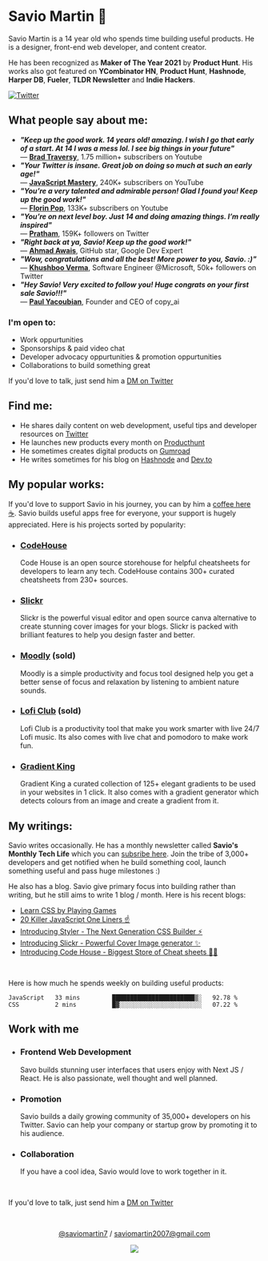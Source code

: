 # Savio Martin 👋

Savio Martin is a 14 year old who spends time building useful products. He is a designer, front-end web developer, and content creator.

He has been recognized as **Maker of The Year 2021** by **Product Hunt**. His works also got featured on **YCombinator HN**, **Product Hunt**, **Hashnode**, **Harper DB**, **Fueler**, **TLDR Newsletter** and **Indie Hackers**.

[![Twitter](https://user-images.githubusercontent.com/61895712/150363205-8c2af146-cdea-4441-9802-2703e1b9d411.png)](https://twitter.com/saviomartin7)

## What people say about me:
- ***"Keep up the good work. 14 years old! amazing. I wish I go that early of a start. At 14 I was a mess lol. I see big things in your future"*** <br>
   — [**Brad Traversy**](https://www.youtube.com/traversymedia), 1.75 million+ subscribers on Youtube
- ***"Your Twitter is insane. Great job on doing so much at such an early age!"*** <br>
   — [**JavaScript Mastery**](https://www.youtube.com/c/JavaScriptMastery), 240K+ subscribers on YouTube
- ***"You’re a very talented and admirable person! Glad I found you! Keep up the good work!"*** <br>
   — [**Florin Pop**](https://www.youtube.com/florinpop), 133K+ subscribers on Youtube
- ***"You’re on next level boy. Just 14 and doing amazing things. I’m really inspired"*** <br>
   — [**Pratham**](https://twitter.com/Prathkum), 159K+ followers on Twitter
- ***"Right back at ya, Savio! Keep up the good work!"*** <br>
   — [**Ahmad Awais**](https://twitter.com/MrAhmadAwais), GitHub star, Google Dev Expert
- ***"Wow, congratulations and all the best! More power to you, Savio. :)"*** <br>
   — [**Khushboo Verma**](https://twitter.com/khushboooverma), Software Engineer @Microsoft, 50k+ followers on Twitter
- ***"Hey Savio! Very excited to follow you! Huge congrats on your first sale Savio!!!"*** <br>
   — [**Paul Yacoubian**](https://twitter.com/PaulYacoubian), Founder and CEO of copy_ai


### I'm open to:
- Work oppurtunities
- Sponsorships & paid video chat
- Developer advocacy oppurtunities & promotion oppurtunities
- Collaborations to build something great

If you'd love to talk, just send him a [DM on Twitter](https://twitter.com/saviomartin7)

## Find me:
- He shares daily content on web development, useful tips and developer resources on [Twitter](https://twitter.com/saviomartin7)
- He launches new products every month on [Producthunt](https://www.producthunt.com/@saviomartin)
- He sometimes creates digital products on [Gumroad](https://saviomartin.gumroad.com/)
- He writes sometimes for his blog on [Hashnode](https://blog.saviomartin.com/) and [Dev.to](https://dev.to/saviomartin)

## My popular works:
If you'd love to support Savio in his journey, you can by him a [coffee here ☕️](https://ko-fi.com/savio). Savio builds useful apps free for everyone, your support is hugely appreciated. Here is his projects sorted by popularity:

- ### [CodeHouse](https://codehouse.vercel.app/)
   Code House is an open source storehouse for helpful cheatsheets for developers to learn any tech. CodeHouse contains 300+ curated cheatsheets from 230+ sources. 
- ### [Slickr](https://slickr.vercel.app/)
   Slickr is the powerful visual editor and open source canva alternative to create stunning cover images for your blogs. Slickr is packed with brilliant features to help you design faster and better.
- ### [Moodly](http://moodly.site/) (sold)
   Moodly is a simple productivity and focus tool designed help you get a better sense of focus and relaxation by listening to ambient nature sounds.
- ### [Lofi Club](https://loficlub.vercel.app/) (sold)
   Lofi Club is a productivity tool that make you work smarter with live 24/7 Lofi music. Its also comes with live chat and pomodoro to make work fun.
- ### [Gradient King](https://gradient-king.vercel.app)
   Gradient King a curated collection of 125+ elegant gradients to be used in your websites in 1 click. It also comes with a gradient generator which detects colours from an image and create a gradient from it.

## My writings:

Savio writes occasionally. He has a monthly newsletter called **Savio's Monthly Tech Life** which you can [subsribe here](https://www.getrevue.co/profile/saviomartin7). Join the tribe of 3,000+ developers and get notified when he build something cool, launch something useful and pass huge milestones :)

He also has a blog. Savio give primary focus into building rather than writing, but he still aims to write 1 blog / month. Here is his recent blogs:
<!-- BLOG-POST-LIST:START -->
- [Learn CSS by Playing Games](https://blog.saviomartin.com/learn-css-by-playing-games)
- [20 Killer JavaScript One Liners ☝️](https://blog.saviomartin.com/20-killer-javascript-one-liners)
- [Introducing Styler - The Next Generation CSS Builder ⚡️](https://blog.saviomartin.com/styler)
- [Introducing Slickr - Powerful Cover Image generator ✨️](https://blog.saviomartin.com/introducing-slickr-powerful-cover-image-generator)
- [Introducing Code House - Biggest Store of Cheat sheets 👨‍💻](https://blog.saviomartin.com/introducing-code-house-biggest-store-of-cheat-sheets)
<!-- BLOG-POST-LIST:END -->

<br>

Here is how much he spends weekly on building useful products:

<!--START_SECTION:waka-->
```text
JavaScript   33 mins         ███████████████████████▒░   92.78 % 
CSS          2 mins          █▓░░░░░░░░░░░░░░░░░░░░░░░   07.22 % 
```
<!--END_SECTION:waka-->

## Work with me

- ### Frontend Web Development
   Savo builds stunning user interfaces that users enjoy with Next JS / React. He is also passionate, well thought and well planned.
- ### Promotion
  Savio builds a daily growing community of 35,000+ developers on his Twitter. Savio can help your company or startup grow by promoting it to his audience.
- ### Collaboration
  If you have a cool idea, Savio would love to work together in it. 

<br>

If you'd love to talk, just send him a [DM on Twitter](https://twitter.com/saviomartin7)

<br>

<p align='center'><a href="https://twitter.com/saviomartin7">@saviomartin7<a> / <a href="mailto:saviomartin2007@gmail.com">saviomartin2007@gmail.com<a></p>
<p align='center'><img src='https://visitor-badge.laobi.icu/badge?page_id=saviomartin&left_color=blue&left_text=Total%20Visitors&right_color=#0096c7'></p>
